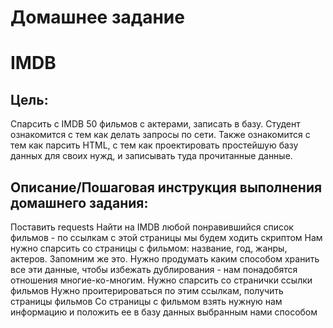 # Домашнее задание
# IMDB

## Цель:
Спарсить с IMDB 50 фильмов с актерами, записать в базу.
Студент ознакомится с тем как делать запросы по сети. Также ознакомится с тем как парсить HTML, с тем как проектировать простейшую базу данных для своих нужд, и записывать туда прочитанные данные.

## Описание/Пошаговая инструкция выполнения домашнего задания:
Поставить requests
Найти на IMDB любой понравившийся список фильмов - по ссылкам с этой страницы мы будем ходить скриптом
Нам нужно спарсить со страницы с фильмом: название, год, жанры, актеров. Запомним же это.
Нужно продумать каким способом хранить все эти данные, чтобы избежать дублирования - нам понадобятся отношения многие-ко-многим.
Нужно спарсить со странички ссылки фильмов
Нужно проитерироваться по этим ссылкам, получить страницы фильмов
Со страницы с фильмом взять нужную нам информацию и положить ее в базу данных выбранным нами способом
